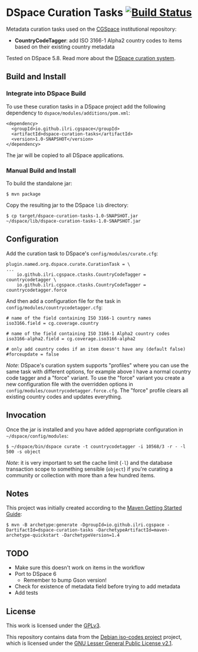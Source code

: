 # DSpace Curation Tasks [![Build Status](https://travis-ci.org/alanorth/dspace-curation-tasks.svg?branch=master)](https://travis-ci.org/alanorth/dspace-curation-tasks)
Metadata curation tasks used on the [CGSpace](https://cgspace.cgiar.org) institutional repository:

- **CountryCodeTagger**: add ISO 3166-1 Alpha2 country codes to items based on their existing country metadata

Tested on DSpace 5.8. Read more about the [DSpace curation system](https://wiki.lyrasis.org/display/DSDOC5x/Curation+System).

## Build and Install

### Integrate into DSpace Build
To use these curation tasks in a DSpace project add the following dependency to `dspace/modules/additions/pom.xml`:

```
<dependency>
  <groupId>io.github.ilri.cgspace</groupId>
  <artifactId>dspace-curation-tasks</artifactId>
  <version>1.0-SNAPSHOT</version>
</dependency>
```

The jar will be copied to all DSpace applications.

### Manual Build and Install
To build the standalone jar:

```
$ mvn package
```

Copy the resulting jar to the DSpace `lib` directory:

```
$ cp target/dspace-curation-tasks-1.0-SNAPSHOT.jar ~/dspace/lib/dspace-curation-tasks-1.0-SNAPSHOT.jar
```

## Configuration
Add the curation task to DSpace's `config/modules/curate.cfg`:

```
plugin.named.org.dspace.curate.CurationTask = \
...
    io.github.ilri.cgspace.ctasks.CountryCodeTagger = countrycodetagger \
    io.github.ilri.cgspace.ctasks.CountryCodeTagger = countrycodetagger.force
```

And then add a configuration file for the task in `config/modules/countrycodetagger.cfg`:

```
# name of the field containing ISO 3166-1 country names
iso3166.field = cg.coverage.country

# name of the field containing ISO 3166-1 Alpha2 country codes
iso3166-alpha2.field = cg.coverage.iso3166-alpha2

# only add country codes if an item doesn't have any (default false)
#forceupdate = false
```

*Note*: DSpace's curation system supports "profiles" where you can use the same task with different options, for example above I have a normal country code tagger and a "force" variant. To use the "force" variant you create a new configuration file with the overridden options in `config/modules/countrycodetagger.force.cfg`. The "force" profile clears all existing country codes and updates everything.

## Invocation
Once the jar is installed and you have added appropriate configuration in `~/dspace/config/modules`:

```
$ ~/dspace/bin/dspace curate -t countrycodetagger -i 10568/3 -r - -l 500 -s object
```

*Note*: it is very important to set the cache limit (`-l`) and the database transaction scope to something sensible (`object`) if you're curating a community or collection with more than a few hundred items.

## Notes
This project was initially created according to the [Maven Getting Started Guide](https://maven.apache.org/guides/getting-started/):

```console
$ mvn -B archetype:generate -DgroupId=io.github.ilri.cgspace -DartifactId=dspace-curation-tasks -DarchetypeArtifactId=maven-archetype-quickstart -DarchetypeVersion=1.4
```

## TODO

- Make sure this doesn't work on items in the workflow
- Port to DSpace 6
  - Remember to bump Gson version!
- Check for existence of metadata field before trying to add metadata
- Add tests

## License
This work is licensed under the [GPLv3](https://www.gnu.org/licenses/gpl-3.0.en.html).

This repository contains data from the [Debian iso-codes project](https://salsa.debian.org/iso-codes-team/iso-codes) project, which is licensed under the [GNU Lesser General Public License v2.1](https://salsa.debian.org/iso-codes-team/iso-codes/-/blob/main/COPYING).
